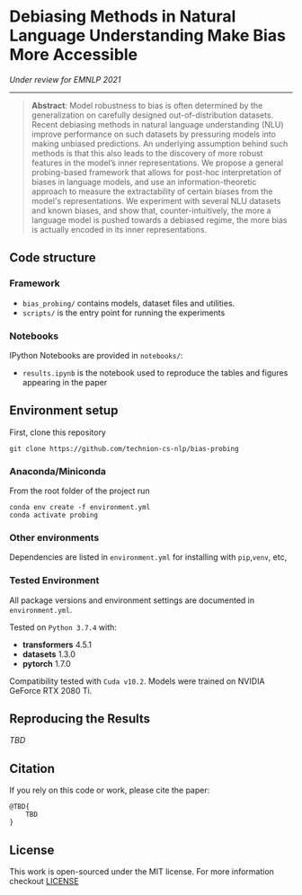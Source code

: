 # Debiasing Methods in Natural Language Understanding Make Bias More Accessible

_Under review for EMNLP 2021_

---
> **Abstract**: Model robustness to bias is often determined by the generalization 
> on carefully designed out-of-distribution datasets. 
> Recent debiasing methods in natural language understanding (NLU) improve performance 
> on such datasets by pressuring models into making unbiased predictions. 
> An underlying assumption behind such methods is that this also leads to the discovery 
> of more robust features in the model’s inner representations. 
> We propose a general probing-based framework that allows for post-hoc 
> interpretation of biases in language models, and use an information-theoretic 
> approach to measure the extractability of certain biases from the model's representations. 
> We experiment with several NLU datasets and known biases, and show that, counter-intuitively, 
> the more a language model is pushed towards a debiased regime, the more bias is actually encoded 
> in its inner representations. 

## Code structure

### Framework

* `bias_probing/` contains models, dataset files and utilities.
* `scripts/` is the entry point for running the experiments

### Notebooks

IPython Notebooks are provided in `notebooks/`:
* `results.ipynb` is the notebook used to reproduce the tables and figures appearing in the paper

## Environment setup

First, clone this repository
```shell script
git clone https://github.com/technion-cs-nlp/bias-probing
```

### Anaconda/Miniconda

From the root folder of the project run
```
conda env create -f environment.yml
conda activate probing
```

### Other environments

Dependencies are listed in `environment.yml` for installing with `pip`,`venv`, etc,

### Tested Environment
All package versions and environment settings are documented in `environment.yml`.

Tested on `Python 3.7.4` with:
* **transformers** 4.5.1
* **datasets** 1.3.0
* **pytorch** 1.7.0

Compatibility tested with `Cuda v10.2`. Models were trained on NVIDIA GeForce RTX 2080 Ti.

## Reproducing the Results

_TBD_

## Citation

If you rely on this code or work, please cite the paper:
```text
@TBD{
    TBD
}
```

## License

This work is open-sourced under the MIT license. For more information checkout [LICENSE](LICENSE.md)



